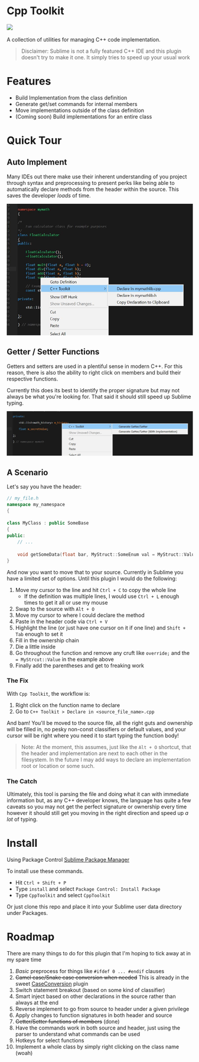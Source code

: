 Cpp Toolkit
===========
<a href="https://packagecontrol.io/packages/CppToolkit"><img src="https://packagecontrol.herokuapp.com/downloads/CppToolkit.svg"/></a>

A collection of utilities for managing C++ code implementation.

> Disclaimer: Sublime is not a fully featured C++ IDE and this plugin doesn't try to make it one. It simply tries to speed up your usual work

# Features

- Build Implementation from the class definition
- Generate get/set commands for internal members
- Move implementations outside of the class definition
- (Coming soon) Build implementations for an entire class

# Quick Tour

## Auto Implement
Many IDEs out there make use their inherent understanding of you project through syntax and preprocessing to present perks like being able to automatically declare methods from the header within the source. This saves the developer _loads_ of time.

![Usability](/img/header_a.jpg?raw=true)

## Getter / Setter Functions
Getters and setters are used in a plentiful sense in modern C++. For this reason, there is also the ability to right click on members and build their respective functions.

Currently this does its best to identify the proper signature but may not always be what you're looking for. That said it should still speed up Sublime typing.

![GetAndSet](/img/header_c.jpg?raw=true)

## A Scenario
Let's say you have the header:
```cpp
// my_file.h
namespace my_namespace
{

class MyClass : public SomeBase
{
public:
    // ...

    void getSomeData(float bar, MyStruct::SomeEnum val = MyStruct::Value) const override;
}
```
And now you want to move that to your source. Currently in Sublime you have a limited set of options. Until this plugin I would do the following:

1. Move my cursor to the line and hit `Ctrl + C` to copy the whole line
    * If the definition was multiple lines, I would use `Ctrl + L` enough times to get it all or use my mouse
2. Swap to the source with `Alt + O`
3. Move my cursor to where I could declare the method
4. Paste in the header code via `Ctrl + V`
5. Highlight the line (or just have one cursor on it if one line) and `Shift + Tab` enough to set it
6. Fill in the ownership chain
7. Die a little inside
8. Go throughout the function and remove any cruft like `override;` and the `= MyStrcut::Value` in the example above
9. Finally add the parentheses and get to freaking work

### The Fix
With `Cpp Toolkit`, the workflow is:

1. Right click on the function name to declare
2. Go to `C++ Toolkit > Declare in <source_file_name>.cpp`

And bam! You'll be moved to the source file, all the right guts and ownership will be filled in, no pesky non-const classifiers or default values, and your cursor will be right where you need it to start typing the function body!

> Note: At the moment, this assumes, just like the `Alt + O` shortcut, that the header and implementation are next to each other in the filesystem. In the future I may add ways to declare an implementation root or location or some such.

### The Catch
Ultimately, this tool is parsing the file and doing what it can with immediate information but, as any C++ developer knows, the language has quite a few caveats so you may not get the perfect signature or ownership every time however it should still get you moving in the right direction and speed up _a lot_ of typing.


# Install
Using Package Control [Sublime Package Manager](http://wbond.net/sublime_packages/package_control)

To install use these commands.

* Hit `Ctrl + Shift + P`
* Type `install` and select `Package Control: Install Package`
* Type `CppToolkit` and select `CppToolkit`

Or just clone this repo and place it into your Sublime user data directory under Packages.

# Roadmap
There are many things to do for this plugin that I'm hoping to tick away at in my spare time

1. _Basic_ preprocess for things like `#ifdef 0 ... #endif` clauses
2. ~~Camel case/Snake case conversion when needed~~ This is already in the sweet [CaseConversion](https://github.com/jdavisclark/CaseConversion) plugin
3. Switch statement breakout (based on some kind of classifier)
4. Smart inject based on other declarations in the source rather than always at the end
5. Reverse implement to go from source to header under a given privilege
6. Apply changes to function signatures in both header and source
7. ~~Getter/Setter functions of members~~ (done)
8. Have the commands work in both source and header, just using the parser to understand what commands can be used
9. Hotkeys for select functions
10. Implement a whole class by simply right clicking on the class name (woah)